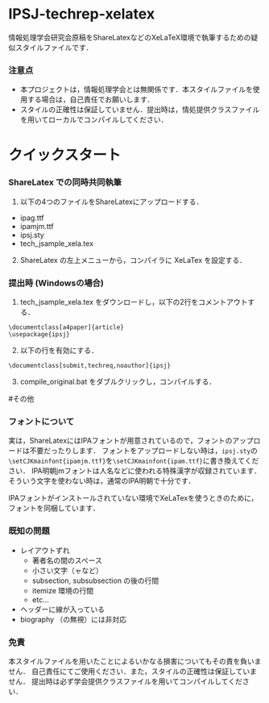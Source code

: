 # IPSJ-techrep-xelatex
情報処理学会研究会原稿をShareLatexなどのXeLaTeX環境で執筆するための疑似スタイルファイルです．

### 注意点
* 本プロジェクトは，情報処理学会とは無関係です．本スタイルファイルを使用する場合は，自己責任でお願いします．
* スタイルの正確性は保証していません．提出時は，情処提供クラスファイルを用いてローカルでコンパイルしてください．

# クイックスタート
### ShareLatex での同時共同執筆
1. 以下の4つのファイルをShareLatexにアップロードする．
 * ipag.ttf
 * ipamjm.ttf
 * ipsj.sty
 * tech_jsample_xela.tex
2. ShareLatex の左上メニューから，コンパイラに XeLaTex を設定する．
 
### 提出時 (Windowsの場合)
1. tech_jsample_xela.tex をダウンロードし，以下の2行をコメントアウトする．

 ```
 \documentclass[a4paper]{article}
 \usepackage{ipsj}
 ```
2. 以下の行を有効にする．

 ```
 \documentclass[submit,techreq,noauthor]{ipsj}
 ```
3. compile_original.bat をダブルクリックし，コンパイルする．

#その他
### フォントについて
実は，ShareLatexにはIPAフォントが用意されているので，フォントのアップロードは不要だったりします．
フォントをアップロードしない時は，```ipsj.sty```の ```\setCJKmainfont{ipamjm.ttf}```を```\setCJKmainfont{ipam.ttf}```に書き換えてください．
IPA明朝jmフォントは人名などに使われる特殊漢字が収録されています．そういう文字を使わない時は，通常のIPA明朝で十分です．

IPAフォントがインストールされていない環境でXeLaTexを使うときのために，フォントを同梱しています．
### 既知の問題
* レイアウトずれ 
  * 著者名の間のスペース
  * 小さい文字（ャなど）
  * subsection, subsubsection の後の行間
  * itemize 環境の行間
  * etc...
* ヘッダーに線が入っている
* biography （の無視）には非対応

### 免責
本スタイルファイルを用いたことによるいかなる損害についてもその責を負いません．
自己責任にてご使用ください．また，スタイルの正確性は保証していません．
提出時は必ず学会提供クラスファイルを用いてコンパイルしてください．
